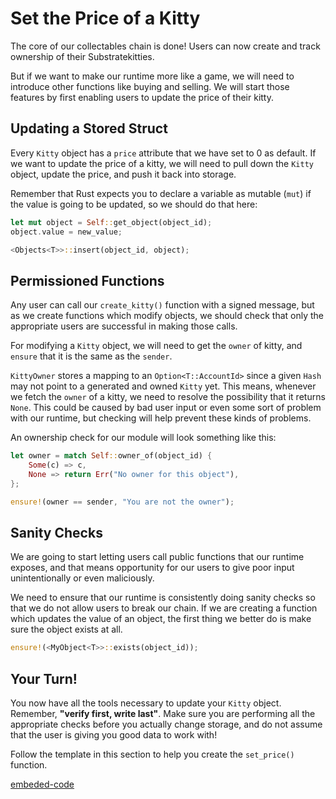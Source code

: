 Set the Price of a Kitty
===

The core of our collectables chain is done! Users can now create and track ownership of their Substratekitties.

But if we want to make our runtime more like a game, we will need to introduce other functions like buying and selling. We will start those features by first enabling users to update the price of their kitty.

## Updating a Stored Struct

Every `Kitty` object has a `price` attribute that we have set to 0 as default. If we want to update the price of a kitty, we will need to pull down the `Kitty` object, update the price, and push it back into storage.

Remember that Rust expects you to declare a variable as mutable (`mut`) if the value is going to be updated, so we should do that here:

```rust
let mut object = Self::get_object(object_id);
object.value = new_value;

<Objects<T>>::insert(object_id, object);
```

## Permissioned Functions

Any user can call our `create_kitty()` function with a signed message, but as we create functions which modify objects, we should check that only the appropriate users are successful in making those calls.

For modifying a `Kitty` object, we will need to get the `owner` of kitty, and `ensure` that it is the same as the `sender`.

`KittyOwner` stores a mapping to an `Option<T::AccountId>` since a given `Hash` may not point to a generated and owned `Kitty` yet. This means, whenever we fetch the `owner` of a kitty, we need to resolve the possibility that it returns `None`. This could be caused by bad user input or even some sort of problem with our runtime, but checking will help prevent these kinds of problems.

An ownership check for our module will look something like this:

```rust
let owner = match Self::owner_of(object_id) {
    Some(c) => c,
    None => return Err("No owner for this object"),
};

ensure!(owner == sender, "You are not the owner");
```

## Sanity Checks

We are going to start letting users call public functions that our runtime exposes, and that means opportunity for our users to give poor input unintentionally or even maliciously.

We need to ensure that our runtime is consistently doing sanity checks so that we do not allow users to break our chain. If we are creating a function which updates the value of an object, the first thing we better do is make sure the object exists at all.

```rust
ensure!(<MyObject<T>>::exists(object_id));
```

## Your Turn!

You now have all the tools necessary to update your `Kitty` object. Remember, **"verify first, write last"**. Make sure you are performing all the appropriate checks before you actually change storage, and do not assume that the user is giving you good data to work with!

Follow the template in this section to help you create the `set_price()` function.

[embeded-code](./assets/3.1-template.rs ':include :type=code embed')